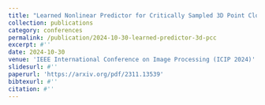 ```yaml
---
title: "Learned Nonlinear Predictor for Critically Sampled 3D Point Cloud Attribute Compression"
collection: publications
category: conferences
permalink: /publication/2024-10-30-learned-predictor-3d-pcc
excerpt: #''
date: 2024-10-30
venue: 'IEEE International Conference on Image Processing (ICIP 2024)'
slidesurl: #''
paperurl: 'https://arxiv.org/pdf/2311.13539'
bibtexurl: #''
citation: #''
---
```

<!-- We study 3D point cloud attribute compression via a volumetric approach: assuming point cloud geometry is known at both encoder and decoder, parameters \\(\theta\\( of a continuous attribute function \\(f: \mathbb{R}^3 \mapsto \mathbb{R}\\( are quantized to \\(\hat{\theta}\\( and encoded, so that discrete samples \\(f_{\hat{\theta}}(\x_i)\\( can be recovered at known 3D points \\(\x_i \in \mathbb{R}^3\\( at the decoder Specifically, we consider a nested sequences of function subspaces \\(\cF^{(p)}_{l_0} \subseteq \cdots \subseteq \cF^{(p)}_L\\(, where \\(\cF_l^{(p)}\\( is a family of functions spanned by B-spline basis functions of order \\(p\\(, \\(f_l^*\\( is the projection of \\(f\\( on \\(\cF_l^{(p)}\\( and encoded as low-pass coefficients \\(F_l^*\\(, and \\(g_l^*\\( is the residual function in orthogonal subspace \\(\cG_l^{(p)}\\( (where \\(\cG_l^{(p)} \oplus \cF_l^{(p)} = \cF_{l+1}^{(p)}\\() and encoded as high-pass coefficients \\(G_l^*\\(. In this paper, to improve coding performance over \textbf{\cite{do2023volumetric}}, we study predicting \\(f_{l+1}^*\\( at level \\(l+1\\( given \\(f_l^*\\( at level \\(l\\( and encoding of \\(G_l^*\\( for the \\(p=1\\( case (RAHT(\\(1\\()). For the prediction, we formalize RAHT(1) linear prediction in MPEG-PCC in a theoretical framework, and propose a new nonlinear predictor using a polynomial of bilateral filter. We derive equations to efficiently compute the critically sampled high-pass coefficients \\(G_l^*\\( amenable to encoding. We optimize parameters in our resulting feed-forward network on a large training set of point clouds by minimizing a rate-distortion Lagrangian. Experimental results show that our improved framework outperformed the MPEG G-PCC predictor by \\(11\\( to \\(12\%\\( in bit rate reduction. -->